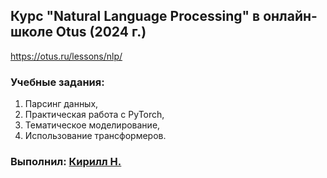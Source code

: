 ## Курс "Natural Language Processing" в онлайн-школе Otus (2024 г.)

https://otus.ru/lessons/nlp/

### Учебные задания:
1. Парсинг данных,
2. Практическая работа с PyTorch,
3. Тематическое моделирование,
4. Использование трансформеров.

### Выполнил: [Кирилл Н.](mailto:ibnkir@yandex.ru)
